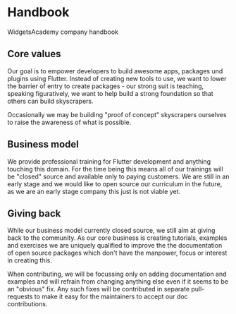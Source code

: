 # Handbook

WidgetsAcademy company handbook

## Core values

Our goal is to empower developers to build awesome apps, packages und plugins using Flutter.
Instead of creating new tools to use, we want to lower the barrier of entry to create packages - our strong suit is teaching, speaking figuratively, we want to help build a strong foundation so that others can build skyscrapers.

Occasionally we may be building "proof of concept" skyscrapers ourselves to raise the awareness of what is possible.

## Business model

We provide professional training for Flutter development and anything touching this domain. For the time being this means all of our trainings will be "closed" source and available only to paying customers. We are still in an early stage and we would like to open source our curriculum in the future, as we are an early stage company this just is not viable yet.

## Giving back

While our business model currently closed source, we still aim at giving back to the community. As our core business is creating tutorials, examples and exercises we are uniquely qualified to improve the the documentation of open source packages which don't have the manpower, focus or interest in creating this.

When contributing, we will be focussing only on adding documentation and examples and will refrain from changing anything else even if it seems to be an "obvious" fix. Any such fixes will be contributed in separate pull-requests to make it easy for the maintainers to accept our doc contributions.
